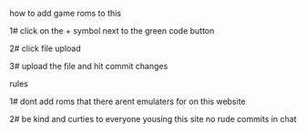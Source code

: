 how to add game roms to this

1# click on the + symbol next to the green code button

2# click file upload

3# upload the file and hit commit changes

rules 

1# dont add roms that there arent emulaters for on this website

2# be kind and curties to everyone yousing this site no rude commits in chat  
